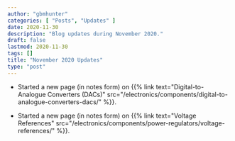 ```yaml
---
author: "gbmhunter"
categories: [ "Posts", "Updates" ]
date: 2020-11-30
description: "Blog updates during November 2020."
draft: false
lastmod: 2020-11-30
tags: []
title: "November 2020 Updates"
type: "post"
---
```


* Started a new page (in notes form) on {{% link text="Digital-to-Analogue Converters (DACs)" src="/electronics/components/digital-to-analogue-converters-dacs/" %}}.

* Started a new page (in notes form) on {{% link text="Voltage References" src="/electronics/components/power-regulators/voltage-references/" %}}.